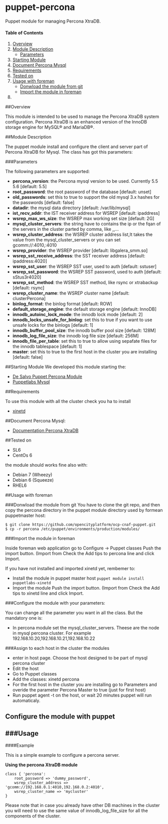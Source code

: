 puppet-percona
======

Puppet module for managing Percona XtraDB.

#### Table of Contents
1. [Overview](#overview)
2. [Module Description](#module-description)
    * [Parameters](#parameters)
3. [Starting Module](#starting-module)
4. [Document Percona Mysql](#document-percona-mysql)
5. [Requirements](#Requirements)
6. [Tested on](#tested-on)
7. [Usage with foreman](#usage-with-foreman)
    * [Donwload the module from git](#donwload-the-module-from-git)
    * [Import the module in foreman](#import-the-module-in-foreman)
8. [Configure the module with puppet]:(#configure-the-module-with-puppet)


##Overview

This module is intended to be used to manage the Percona XtraDB system configuration.
Percona XtraDB is an enhanced version of the InnoDB storage engine for MySQL® and MariaDB®.

##Module Description

The puppet module install and configure the client and server part of Percona XtraDB for Mysql.
The class has got this parameters:

###Parameters

The following parameters are supported:

* **percona_version**: the Percona mysql version to be used. Currently 5.5 5.6 [default: 5.5]
* **root_password**: the root password of the database [default: unset]
* **old_passwords**: set this to true to support the old mysql 3.x hashes for the passwords [default: false]
* **datadir**: the mysql data directory [default: /var/lib/mysql]
* **ist_recv_addr**: the IST receiver address for WSREP [default: ipaddress]
* **wsrep_max_ws_size**: the WSREP max working set size [default: 2G]
* **mysql_cluster_servers**: the string have to contains the ip or the fqan of the servers in the cluster parted by comma, like <ip1>,<ip2>,...
* **wsrep_cluster_address**: the WSREP cluster address list,It takes the value from the mysql_cluster_servers or you can set gcomm://<ip1>:4010,<ip2>:4010
* **wsrep_provider**: the WSREP provider [default: libgalera_smm.so]
* **wsrep_sst_receive_address**: the SST receiver address [default: ipaddress:4020]
* **wsrep_sst_user**: the WSREP SST user, used to auth [default: sstuser]
* **wsrep_sst_password**: the WSREP SST password, used to auth [default: sStus3r4020]
* **wsrep_sst_method**: the WSREP SST method, like rsync or xtrabackup [default: rsync]
* **wsrep_cluster_name**: the WSREP cluster name [default: clusterPercona]
* **binlog_format**: the binlog format [default: ROW]
* **default_storage_engine**: the default storage engine [default: InnoDB]
* **innodb_autoinc_lock_mode**: the innodb lock mode [default: 2]
* **innodb_locks_unsafe_for_binlog**: set this to true if you want to use unsafe locks for the binlogs [default: 1]
* **innodb_buffer_pool_size**: the innodb buffer pool size [default: 128M]
* **innodb_log_file_size**: the innodb log file size [default: 256M]
* **innodb_file_per_table**: set this to true to allow using sepafate files for the innodb tablespace [default: 1]
* **master**: set this to true to the first host in the cluster you are installing [default: false]


##Starting Module
We developed this module starting the:

* [De Salvo Puppet Percona Module](https://forge.puppetlabs.com/desalvo/percona)
* [Puppetlabs Mysql](https://forge.puppetlabs.com/puppetlabs/mysql)

##Requirements

To use this module with all the cluster check you ha to install
* [xinetd](https://forge.puppetlabs.com/puppetlabs/xinetd)


##Document Percona Mysql:

* [Documentation Percona XtraDB](http://www.percona.com/software/percona-xtradb)


##Tested on

* SL6
* CentOs 6

the module should works fine also with:
* Debian 7 (Wheezy)
* Debian 6 (Squeeze)
* RHEL6

##Usage with foreman

###Donwload the module from git
You have to clone the git repo, and then copy the percona directory in the puppet module directory used by formean puppetmaster host:

    $ git clone https://github.com/opencityplatform/ocp-cnaf-puppet.git
    $ cp -r percona /etc/puppet/environments/production/modules/

###Import the module in foreman

Inside foreman web application go to Configure -> Puppet classes
Push the import button. (Import from <puppetmester host>
Check the Add tips to percona line and click Import.

If you have not installed and imported xinetd yet, rembemer to:

* Install the module in puppet master host
```puppet module install puppetlabs-xinetd```
* Import the module
Push the import button. (Import from <puppetmester host>
Check the Add tips to xinetd line and click Import.


###Configure the module with your parameters:

You can change all the parameter you want in all the class. But the mandatory one is:

* In percona module set the mysql_cluster_servers. Theese are the node in mysql percona cluster. For example 192.168.10.20,192.168.10.21,192.168.10.22


###Assign to each host in the cluster the modules

* enter in host page. Choose the host designed to be part of mysql percona cluster
* Edit the host
* Go to Puppet classes
* Add the classes: xinetd percona
* For the first host in the cluster you are installing go to Parameters and overide the parameter Percona Master to true (just for first host) 
* Run puppet agent -t on the host, or wait 20 minutes puppet will run automaticaly.

## Configure the module with puppet

###Usage
----

####Example

This is a simple example to configure a percona server.

**Using the percona XtraDB module**

```percona
class { 'percona':
    root_password => 'dummy_password',
    wsrep_cluster_address => 'gcomm://192.168.0.1:4010,192.168.0.2:4010',
    wsrep_cluster_name => 'mycluster'
}
```

Please note that in case you already have other DB machines in the cluster you will need to use the same value of innodb_log_file_size for all the components of the cluster.
